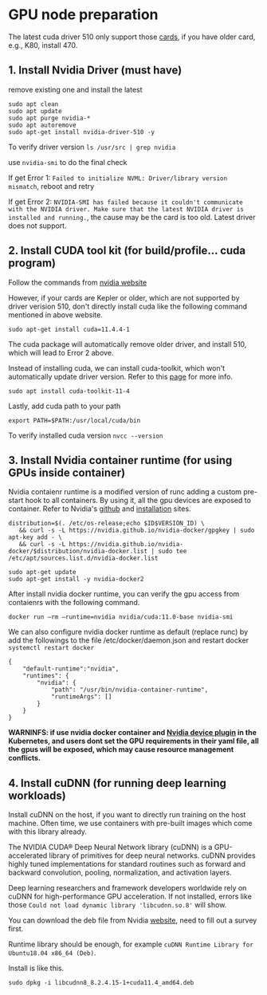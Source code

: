 # GPU node preparation

The latest cuda driver 510 only support those [cards](https://docs.nvidia.com/datacenter/tesla/tesla-release-notes-510-47-03/index.html), if you have older card, e.g., K80, install 470.

## 1. Install Nvidia Driver (must have)
remove existing one and install the latest
```
sudo apt clean
sudo apt update
sudo apt purge nvidia-* 
sudo apt autoremove
sudo apt-get install nvidia-driver-510 -y
```

To verify driver version
```ls /usr/src | grep nvidia```

use  ```nvidia-smi``` to do the final check

If get Error 1: ```Failed to initialize NVML: Driver/library version mismatch```, reboot and retry

If get Error 2: ```NVIDIA-SMI has failed because it couldn't communicate with the NVIDIA driver. Make sure that the latest NVIDIA driver is installed and running.```, the cause may be the card is too old. Latest driver does not support.

## 2. Install CUDA tool kit (for build/profile... cuda program)
Follow the commands from [nvidia website](https://developer.nvidia.com/cuda-downloads)

However, if your cards are Kepler or older, which are not supported by driver verision 510, don't directly install cuda like the following command mentioned in above website.

```sudo apt-get install cuda=11.4.4-1```

The cuda package will automatically remove older driver, and install 510, which will lead to Error 2 above. 

Instead of installing cuda, we can install cuda-toolkit, which won't automatically update driver version. Refer to this [page](https://forums.developer.nvidia.com/t/cuda-11-4-installer-wants-to-install-nvidia-driver-version-incompatible-with-tesla-k40m/192879) for more info. 

```sudo apt install cuda-toolkit-11-4```

Lastly, add cuda path to your path

```export PATH=$PATH:/usr/local/cuda/bin```

To verify installed cuda version
```nvcc --version```

## 3. Install Nvidia container runtime (for using GPUs inside container)
Nvidia contaienr runtime is a modified version of runc adding a custom pre-start hook to all containers. By using it, all the gpu devices are exposed to container.
Refer to Nvidia's [github](https://github.com/NVIDIA/nvidia-container-runtime) and [installation](https://docs.nvidia.com/datacenter/cloud-native/container-toolkit/install-guide.html#docker) sites.
```
distribution=$(. /etc/os-release;echo $ID$VERSION_ID) \
   && curl -s -L https://nvidia.github.io/nvidia-docker/gpgkey | sudo apt-key add - \
   && curl -s -L https://nvidia.github.io/nvidia-docker/$distribution/nvidia-docker.list | sudo tee /etc/apt/sources.list.d/nvidia-docker.list
```
```
sudo apt-get update
sudo apt-get install -y nvidia-docker2
```
After install nvidia docker runtime, you can verify the gpu access from contaienrs with the following command. 

```docker run –rm –runtime=nvidia nvidia/cuda:11.0-base nvidia-smi```

We can also configure nvidia docker runtime as default (replace runc) by add the followings to the file /etc/docker/daemon.json and restart docker ```systemctl restart docker```
```
{
    "default-runtime":"nvidia",
    "runtimes": {
        "nvidia": {
            "path": "/usr/bin/nvidia-container-runtime",
            "runtimeArgs": []
        }
    }
}
```
**WARNINFS: if use nvidia docker container and [Nvidia device plugin](https://github.com/NVIDIA/k8s-device-plugin#running-gpu-jobs) in the Kubernetes, and users dont set the GPU requirements in their yaml file, all the gpus will be exposed, which may cause resource management conflicts.**

## 4. Install cuDNN (for running deep learning workloads)
Install cuDNN on the host, if you want to directly run training on the host machine. Often time, we use containers with pre-built images which come with this library already.

The NVIDIA CUDA® Deep Neural Network library (cuDNN) is a GPU-accelerated library of primitives for deep neural networks. cuDNN provides highly tuned implementations for standard routines such as forward and backward convolution, pooling, normalization, and activation layers.

Deep learning researchers and framework developers worldwide rely on cuDNN for high-performance GPU acceleration. If not installed, errors like those ```Could not load dynamic library 'libcudnn.so.8'``` will show.

You can download the deb file from Nvidia [website](https://developer.nvidia.com/rdp/form/cudnn-download-survey), need to fill out a survey first.

Runtime library should be enough, for example 
```cuDNN Runtime Library for Ubuntu18.04 x86_64 (Deb)```.

Install is like this.

```sudo dpkg -i libcudnn8_8.2.4.15-1+cuda11.4_amd64.deb```
